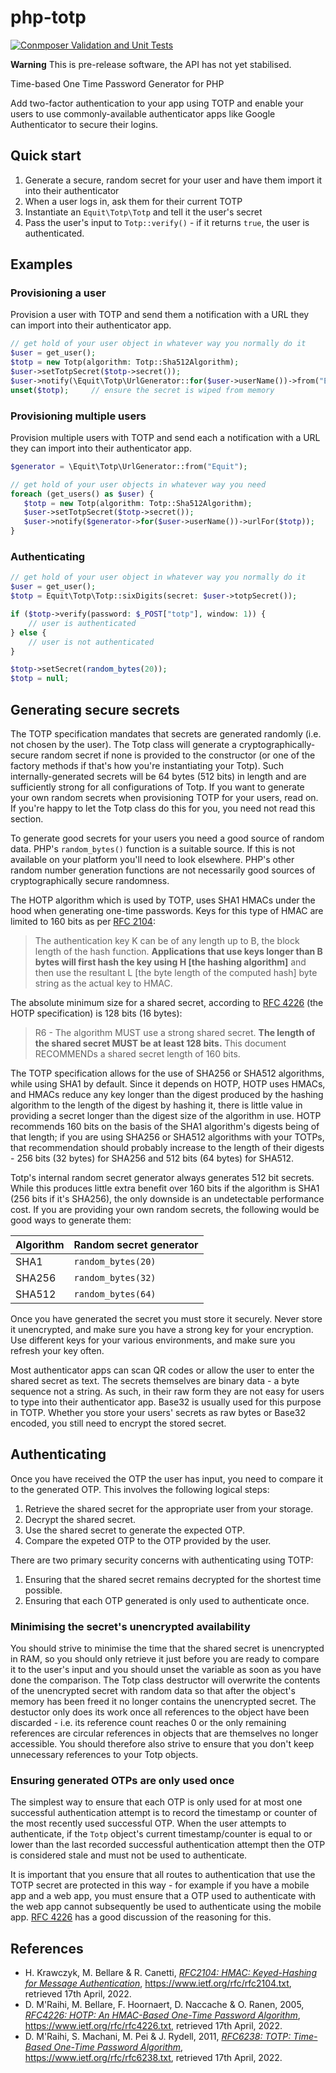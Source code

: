 # php-totp

[![Conmposer Validation and Unit Tests](https://github.com/darrenedale/php-totp/actions/workflows/php-ci.yml/badge.svg)](https://github.com/darrenedale/php-totp/actions/workflows/php-ci.yml)

**Warning** This is pre-release software, the API has not yet stabilised.

Time-based One Time Password Generator for PHP

Add two-factor authentication to your app using TOTP and enable your users to use
commonly-available authenticator apps like Google Authenticator to secure their
logins.

## Quick start

1. Generate a secure, random secret for your user and have them import it into their
   authenticator
2. When a user logs in, ask them for their current TOTP
3. Instantiate an `Equit\Totp\Totp` and tell it the user's secret
4. Pass the user's input to `Totp::verify()` - if it returns `true`, the user is authenticated.

## Examples

### Provisioning a user

Provision a user with TOTP and send them a notification with a URL they can import into their authenticator app.

````php
// get hold of your user object in whatever way you normally do it
$user = get_user();
$totp = new Totp(algorithm: Totp::Sha512Algorithm);
$user->setTotpSecret($totp->secret());
$user->notify(\Equit\Totp\UrlGenerator::for($user->userName())->from("Equit")->urlFor($totp));
unset($totp);     // ensure the secret is wiped from memory
````

### Provisioning multiple users

Provision multiple users with TOTP and send each a notification with a URL they can import into their authenticator app.

````php
$generator = \Equit\Totp\UrlGenerator::from("Equit");

// get hold of your user objects in whatever way you need
foreach (get_users() as $user) {
   $totp = new Totp(algorithm: Totp::Sha512Algorithm);
   $user->setTotpSecret($totp->secret());
   $user->notify($generator->for($user->userName())->urlFor($totp));
}
````

### Authenticating

````php
// get hold of your user object in whatever way you normally do it
$user = get_user();
$totp = Equit\Totp\Totp::sixDigits(secret: $user->totpSecret());

if ($totp->verify(password: $_POST["totp"], window: 1)) {
    // user is authenticated
} else {
    // user is not authenticated
}

$totp->setSecret(random_bytes(20));
$totp = null;
````

## Generating secure secrets

The TOTP specification mandates that secrets are generated randomly (i.e. not chosen by the user). The Totp class will
generate a cryptographically-secure random secret if none is provided to the constructor (or one of the factory methods 
if that's how you're instantiating your Totp). Such internally-generated secrets will be 64 bytes (512 bits) in length
and are sufficiently strong for all configurations of Totp. If you want to generate your own random secrets when
provisioning TOTP for your users, read on. If you're happy to let the Totp class do this for you, you need not read this
section.

To generate good secrets for your users you need a good source of random data. PHP's `random_bytes()` function is a
suitable source. If this is not available on your platform you'll need to look elsewhere. PHP's other random number
generation functions are not necessarily good sources of cryptographically secure randomness.

The HOTP algorithm which is used by TOTP, uses SHA1 HMACs under the hood when generating one-time passwords. Keys for
this type of HMAC are limited to 160 bits as per [RFC 2104](https://www.ietf.org/rfc/rfc2104.txt):

> The authentication key K can be of any length up to B, the block length of the hash function. **Applications that use
> keys longer than B bytes will first hash the key using H [the hashing algorithm]** and then use the resultant L
> [the byte length of the computed hash] byte string as the actual key to HMAC.

The absolute minimum size for a shared secret, according to [RFC 4226](https://www.ietf.org/rfc/rfc4226.txt) (the HOTP
specification) is 128 bits (16 bytes):

> R6 - The algorithm MUST use a strong shared secret.  **The length of the shared secret MUST be at least 128 bits.**
> This document RECOMMENDs a shared secret length of 160 bits.

The TOTP specification allows for the use of SHA256 or SHA512 algorithms, while using SHA1 by default. Since it depends
on HOTP, HOTP uses HMACs, and HMACs reduce any key longer than the digest produced by the hashing algorithm to the
length of the digest by hashing it, there is little value in providing a secret longer than the digest size of the
algorithm in use. HOTP recommends 160 bits on the basis of the SHA1 algorithm's digests being of that length; if you are
using SHA256 or SHA512 algorithms with your TOTPs, that recommendation should probably increase to the length of their
digests - 256 bits (32 bytes) for SHA256 and 512 bits (64 bytes) for SHA512.

Totp's internal random secret generator always generates 512 bit secrets. While this produces little extra benefit over
160 bits if the algorithm is SHA1 (256 bits if it's SHA256), the only downside is an undetectable performance cost. If
you are providing your own random secrets, the following would be good ways to generate them:

| Algorithm | Random secret generator |
|-----------|-------------------------|
| SHA1      | `random_bytes(20)`      |
| SHA256    | `random_bytes(32)`      |
| SHA512    | `random_bytes(64)`      |

Once you have generated the secret you must store it securely. Never store it unencrypted, and make sure you have a
strong key for your encryption. Use different keys for your various environments, and make sure you refresh your key
often.

Most authenticator apps can scan QR codes or allow the user to enter the shared secret as text. The secrets themselves
are binary data - a byte sequence not a string. As such, in their raw form they are not easy for users to type into
their authenticator app. Base32 is usually used for this purpose in TOTP. Whether you store your users' secrets as raw
bytes or Base32 encoded, you still need to encrypt the stored secret.

## Authenticating

Once you have received the OTP the user has input, you need to compare it to the generated OTP. This involves the
following logical steps:

1. Retrieve the shared secret for the appropriate user from your storage.
2. Decrypt the shared secret.
3. Use the shared secret to generate the expected OTP.
4. Compare the expeted OTP to the OTP provided by the user.

There are two primary security concerns with authenticating using TOTP:

1. Ensuring that the shared secret remains decrypted for the shortest time possible.
2. Ensuring that each OTP generated is only used to authenticate once.

### Minimising the secret's unencrypted availability

You should strive to minimise the time that the shared secret is unencrypted in RAM, so you should only retrieve it just
before you are ready to compare it to the user's input and you should unset the variable as soon as you have
done the comparison. The Totp class destructor will overwrite the contents of the unencrypted secret with random data so
that after the object's memory has been freed it no longer contains the unencrypted secret. The destuctor only does its
work once all references to the object have been discarded - i.e. its reference count reaches 0 or the only remaining
references are circular references in objects that are themselves no longer accessible. You should therefore also strive
to ensure that you don't keep unnecessary references to your Totp objects.

### Ensuring generated OTPs are only used once

The simplest way to ensure that each OTP is only used for at most one successful authentication attempt is to record the
timestamp or counter of the most recently used successful OTP. When the user attempts to authenticate, if the `Totp`
object's current timestamp/counter is equal to or lower than the last recorded successful authentication attempt then
the OTP is considered stale and must not be used to authenticate.

It is important that you ensure that all routes to authentication that use the TOTP secret are protected in this way -
for example if you have a mobile app and a web app, you must ensure that a OTP used to authenticate with the web app
cannot subsequently be used to authenticate using the mobile app. [RFC 4226](https://www.ietf.org/rfc/rfc4226.txt) has a
good discussion of the reasoning for this.

## References
- H. Krawczyk, M. Bellare & R. Canetti, _[RFC2104: HMAC: Keyed-Hashing for Message Authentication](https://www.ietf.org/rfc/rfc2104.txt)_, https://www.ietf.org/rfc/rfc2104.txt, retrieved 17th April, 2022.
- D. M'Raihi, M. Bellare, F. Hoornaert, D. Naccache & O. Ranen, 2005, _[RFC4226: HOTP: An HMAC-Based One-Time Password Algorithm](https://www.ietf.org/rfc/rfc4226.txt)_, https://www.ietf.org/rfc/rfc4226.txt, retrieved 17th April, 2022.
- D. M'Raihi, S. Machani, M. Pei & J. Rydell, 2011, _[RFC6238: TOTP: Time-Based One-Time Password Algorithm](https://www.ietf.org/rfc/rfc6238.txt)_, https://www.ietf.org/rfc/rfc6238.txt, retrieved 17th April, 2022.